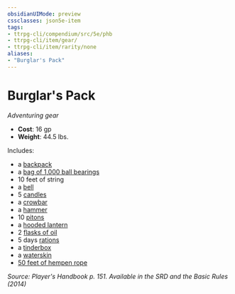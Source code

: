 ```yaml
---
obsidianUIMode: preview
cssclasses: json5e-item
tags:
- ttrpg-cli/compendium/src/5e/phb
- ttrpg-cli/item/gear/
- ttrpg-cli/item/rarity/none
aliases: 
- "Burglar's Pack"
---
```

# Burglar's Pack
*Adventuring gear*  


- **Cost**: 16 gp
- **Weight**: 44.5 lbs.

Includes:

- a [backpack](/CLI/items/backpack.md)  
- a [bag of 1,000 ball bearings](/CLI/items/ball-bearings-bag-of-1000.md)  
- 10 feet of string  
- a [bell](/CLI/items/bell.md)  
- 5 [candles](/CLI/items/candle.md)  
- a [crowbar](/CLI/items/crowbar.md)  
- a [hammer](/CLI/items/hammer.md)  
- 10 [pitons](/CLI/items/piton.md)  
- a [hooded lantern](/CLI/items/hooded-lantern.md)  
- 2 [flasks of oil](/CLI/items/oil-flask.md)  
- 5 days [rations](/CLI/items/rations-1-day.md)  
- a [tinderbox](/CLI/items/tinderbox.md)  
- a [waterskin](/CLI/items/waterskin.md)  
- [50 feet of hempen rope](/CLI/items/hempen-rope-50-feet.md)  

*Source: Player's Handbook p. 151. Available in the <span title='Systems Reference Document (5.1)'>SRD</span> and the Basic Rules (2014)*